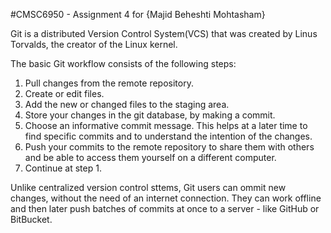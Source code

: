 #CMSC6950 - Assignment 4 for {Majid Beheshti Mohtasham}

Git is a distributed Version Control System(VCS) that was created by Linus Torvalds, the creator of the Linux 
kernel.

The basic Git workflow consists of the following steps:
1. Pull changes from the remote repository.
2. Create or edit files.
3. Add the new or changed files to the staging area.
4. Store your changes in the git database, by making a commit.
5. Choose an informative commit message. This helps at a later time to find specific commits and to understand 
the intention of the changes.
6. Push your commits to the remote repository to share them with others and be able to access them yourself on a 
different computer.
7. Continue at step 1.

Unlike centralized version control sttems, Git users can ommit new changes, without the need of an internet 
connection. They can work offline and then later push batches of commits at once to a server - like GitHub or 
BitBucket.
